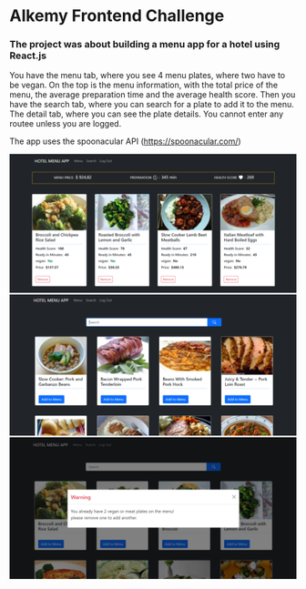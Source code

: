 # Alkemy Frontend Challenge

### The project was about building a menu app for a hotel using React.js

You have the menu tab, where you see 4 menu plates, where two have to be vegan. On the top is the menu information, with the total price of the menu, the average preparation time and the average health score.
Then you have the search tab, where you can search for a plate to add it to the menu.
The detail tab, where you can see the plate details.
You cannot enter any routee unless you are logged.

The app uses the spoonacular API (https://spoonacular.com/)

<img src="./media/home.png" alt="start_screen"/>
<img src="./media/search.png" alt="start_screen"/>
<img src="./media/warning.png" alt="start_screen"/>



